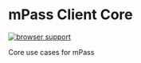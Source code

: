 # mPass Client Core

[![browser support](https://ci.testling.com/$YOUR_USERNAME_HERE/max-by.png)
](https://ci.testling.com/$YOUR_USERNAME_HERE/max-by)

Core use cases for mPass
